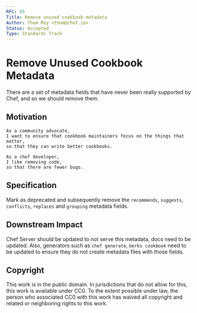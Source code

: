 ```yaml
---
RFC: 85
Title: Remove unused cookbook metadata
Author: Thom May <thom@chef.io>
Status: Accepted
Type: Standards Track
---
```


# Remove Unused Cookbook Metadata

There are a set of metadata fields that have never been really supported
by Chef, and so we should remove them.

## Motivation

    As a community advocate,
    I want to ensure that cookbook maintainers focus on the things that
    matter,
    so that they can write better cookbooks.

    As a chef developer,
    I like removing code,
    so that there are fewer bugs.

## Specification

Mark as deprecated and subsequently remove the `recommends`, `suggests`,
`conflicts`, `replaces` and `grouping` metadata fields.

## Downstream Impact

Chef Server should be updated to not serve this metadata, docs need to
be updated. Also, generators such as `chef generate`, `berks cookbook`
need to be updated to ensure they do not create metadata files with
those fields.

## Copyright

This work is in the public domain. In jurisdictions that do not allow for this,
this work is available under CC0. To the extent possible under law, the person
who associated CC0 with this work has waived all copyright and related or
neighboring rights to this work.
